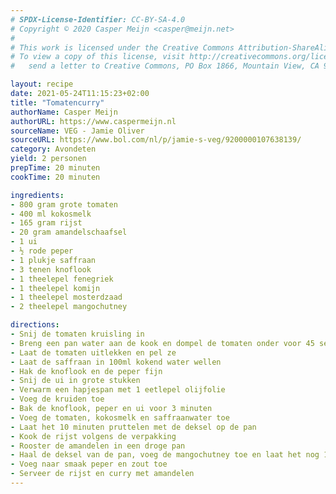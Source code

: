 ```yaml
---
# SPDX-License-Identifier: CC-BY-SA-4.0
# Copyright © 2020 Casper Meijn <casper@meijn.net>
# 
# This work is licensed under the Creative Commons Attribution-ShareAlike 4.0 International License. 
# To view a copy of this license, visit http://creativecommons.org/licenses/by-sa/4.0/ or 
#   send a letter to Creative Commons, PO Box 1866, Mountain View, CA 94042, USA.

layout: recipe
date: 2021-05-24T11:15:23+02:00
title: "Tomatencurry"
authorName: Casper Meijn
authorURL: https://www.caspermeijn.nl
sourceName: VEG - Jamie Oliver
sourceURL: https://www.bol.com/nl/p/jamie-s-veg/9200000107638139/
category: Avondeten
yield: 2 personen
prepTime: 20 minuten
cookTime: 20 minuten

ingredients:
- 800 gram grote tomaten
- 400 ml kokosmelk  
- 165 gram rijst
- 20 gram amandelschaafsel
- 1 ui  
- ½ rode peper
- 1 plukje saffraan
- 3 tenen knoflook
- 1 theelepel fenegriek
- 1 theelepel komijn
- 1 theelepel mosterdzaad
- 2 theelepel mangochutney

directions:
- Snij de tomaten kruisling in
- Breng een pan water aan de kook en dompel de tomaten onder voor 45 seconden
- Laat de tomaten uitlekken en pel ze
- Laat de saffraan in 100ml kokend water wellen
- Hak de knoflook en de peper fijn
- Snij de ui in grote stukken  
- Verwarm een hapjespan met 1 eetlepel olijfolie
- Voeg de kruiden toe
- Bak de knoflook, peper en ui voor 3 minuten
- Voeg de tomaten, kokosmelk en saffraanwater toe
- Laat het 10 minuten pruttelen met de deksel op de pan
- Kook de rijst volgens de verpakking
- Rooster de amandelen in een droge pan  
- Haal de deksel van de pan, voeg de mangochutney toe en laat het nog 10 minuten pruttelen
- Voeg naar smaak peper en zout toe  
- Serveer de rijst en curry met amandelen
---
```

